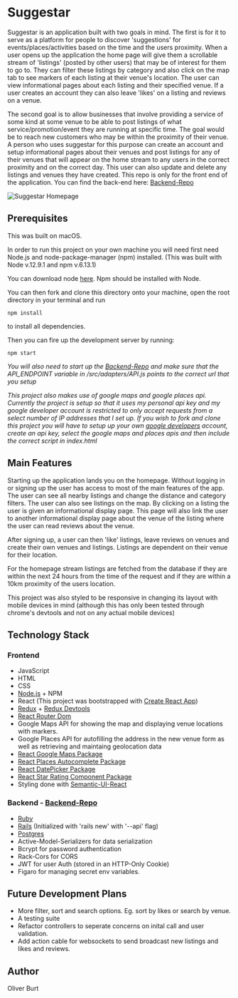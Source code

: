# Suggestar

Suggestar is an application built with two goals in mind. The first is for it to serve as a platform for people to discover 'suggestions' for events/places/activities based on the time and the users proximity. When a user opens up the application the home page will give them a scrollable stream of 'listings' (posted by other users) that may be of interest for them to go to. They can filter these listings by category and also click on the map tab to see markers of each listing at their venue's location. The user can view informational pages about each listing and their specified venue. If a user creates an account they can also leave 'likes' on a listing and reviews on a venue.

The second goal is to allow businesses that involve providing a service of some kind at some venue to be able to post listings of what service/promotion/event they are running at specific time. The goal would be to reach new customers who may be within the proximity of their venue. A person who uses suggestar for this purpose can create an account and setup informational pages about their venues and post listings for any of their venues that will appear on the home stream to any users in the correct proximity and on the correct day. This user can also update and delete any listings and venues they have created.
This repo is only for the front end of the application. You can find the back-end here: [Backend-Repo](https://github.com/oliburt/suggestar-backend)


![Suggestar Homepage](https://media.giphy.com/media/IbOe07UXXOFXbkMD2v/giphy.gif)

## Prerequisites

This was built on macOS.

In order to run this project on your own machine you will need first need Node.js and node-package-manager (npm) installed. (This was built with Node v.12.9.1 and npm v.6.13.1)

You can download node [here](https://nodejs.org/en/).
Npm should be installed with Node.

You can then fork and clone this directory onto your machine, open the root directory in your terminal and run

```
npm install
```
to install all dependencies.

Then you can fire up the development server by running:
```
npm start
```

*You will also need to start up the [Backend-Repo](https://github.com/oliburt/suggestar-backend) and make sure that the API_ENDPOINT variable in /src/adapters/API.js points to the correct url that you setup*

*This project also makes use of google maps and google places api. Currently the project is setup so that it uses my personal api key and my google developer account is restricted to only accept requests from a select number of IP addresses that I set up. If you wish to fork and clone this project you will have to setup up your own [google developers](https://console.developers.google.com/) account, create an api key, select the google maps and places apis and then include the correct script in index.html*


## Main Features

Starting up the application lands you on the homepage. Without logging in or signing up the user has access to most of the main features of the app. The user can see all nearby listings and change the distance and category filters. The user can also see listings on the map. By clicking on a listing the user is given an informational display page. This page will also link the user to another informational display page about the venue of the listing where the user can read reviews about the venue.

After signing up, a user can then 'like' listings, leave reviews on venues and create their own venues and listings. Listings are dependent on their venue for their location.

For the homepage stream listings are fetched from the database if they are within the next 24 hours from the time of the request and if they are within a 10km proximity of the users location.

This project was also styled to be responsive in changing its layout with mobile devices in mind (although this has only been tested through chrome's devtools and not on any actual mobile devices)

## Technology Stack

### Frontend

- JavaScript
- HTML
- CSS
- [Node.js]((https://nodejs.org/en/)) + NPM
- React (This project was bootstrapped with [Create React App](https://github.com/facebook/create-react-app))
- [Redux](https://redux.js.org/) + [Redux Devtools](https://chrome.google.com/webstore/detail/redux-devtools/lmhkpmbekcpmknklioeibfkpmmfibljd?hl=en)
- [React Router Dom](https://reacttraining.com/react-router/web/guides/quick-start)
- Google Maps API for showing the map and displaying venue locations with markers.
- Google Places API for autofilling the address in the new venue form as well as retrieving and maintaing geolocation data
- [React Google Maps Package](https://tomchentw.github.io/react-google-maps/)
- [React Places Autocomplete Package](https://github.com/hibiken/react-places-autocomplete)
- [React DatePicker Package](https://reactdatepicker.com/)
- [React Star Rating Component Package](https://github.com/voronianski/react-star-rating-component)
- Styling done with [Semantic-UI-React](https://react.semantic-ui.com/)

### Backend - [Backend-Repo](https://github.com/oliburt/suggestar-backend)

- [Ruby](https://www.ruby-lang.org/en/documentation/)
- [Rails](https://rubyonrails.org/) (Initialized with 'rails new' with '--api' flag)
- [Postgres](https://www.postgresql.org/)
- Active-Model-Serializers for data serialization
- Bcrypt for password authentication
- Rack-Cors for CORS
- JWT for user Auth (stored in an HTTP-Only Cookie)
- Figaro for managing secret env variables.


## Future Development Plans

- More filter, sort and search options. Eg. sort by likes or search by venue.
- A testing suite
- Refactor controllers to seperate concerns on inital call and user validation.
- Add action cable for websockets to send broadcast new listings and likes and reviews.

## Author

Oliver Burt